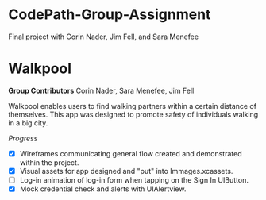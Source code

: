 CodePath-Group-Assignment
=========================

Final project with Corin Nader, Jim Fell, and Sara Menefee

# Walkpool

**Group Contributors** Corin Nader, Sara Menefee, Jim Fell

Walkpool enables users to find walking partners within a certain distance of themselves. This app was designed to promote safety of individuals walking in a big city. 

_Progress_

* [x] Wireframes communicating general flow created and demonstrated within the project. 
* [x] Visual assets for app designed and "put" into Immages.xcassets.
* [ ] Log-in animation of log-in form when tapping on the Sign In UIButton.
* [x] Mock credential check and alerts with UIAlertview.
